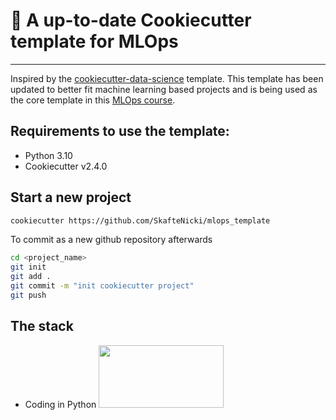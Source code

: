 # 🍪 A up-to-date Cookiecutter template for MLOps

---

Inspired by the [cookiecutter-data-science](https://github.com/drivendata/cookiecutter-data-science) template. This
template has been updated to better fit machine learning based projects and is being used as the core template in
this [MLOps course](https://github.com/SkafteNicki/dtu_mlops).

## Requirements to use the template:

* Python 3.10
* Cookiecutter v2.4.0

## Start a new project

```bash
cookiecutter https://github.com/SkafteNicki/mlops_template
```

To commit as a new github repository afterwards

```bash
cd <project_name>
git init
git add .
git commit -m "init cookiecutter project"
git push
```

## The stack

* Coding in Python <img src="icons/python.svg.png" width="200" height="100">
